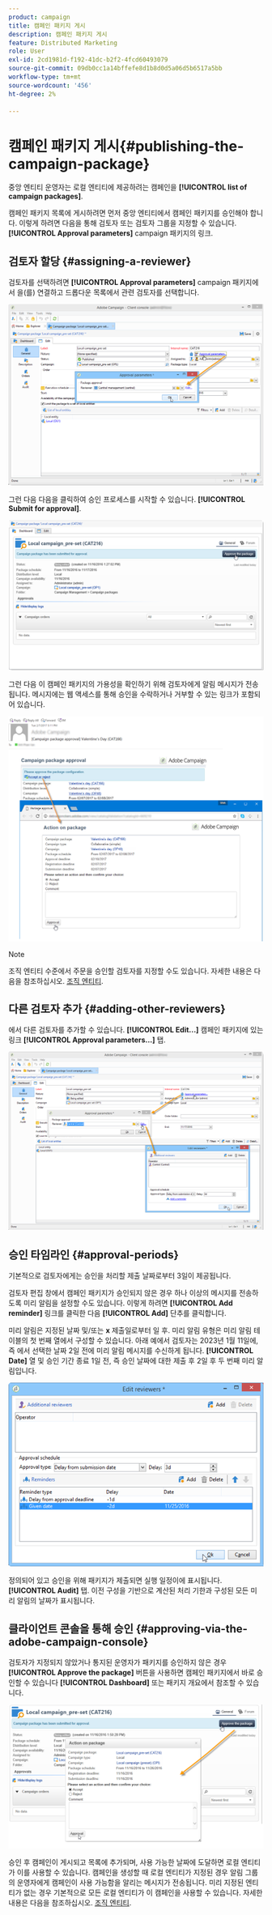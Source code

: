 ```yaml
---
product: campaign
title: 캠페인 패키지 게시
description: 캠페인 패키지 게시
feature: Distributed Marketing
role: User
exl-id: 2cd1981d-f192-41dc-b2f2-4fcd60493079
source-git-commit: 09db0cc1a14bffefe8d1b8d0d5a06d5b6517a5bb
workflow-type: tm+mt
source-wordcount: '456'
ht-degree: 2%

---
```


# 캠페인 패키지 게시{#publishing-the-campaign-package}

중앙 엔티티 운영자는 로컬 엔티티에 제공하려는 캠페인을 **[!UICONTROL list of campaign packages]**.

캠페인 패키지 목록에 게시하려면 먼저 중앙 엔티티에서 캠페인 패키지를 승인해야 합니다. 이렇게 하려면 다음을 통해 검토자 또는 검토자 그룹을 지정할 수 있습니다. **[!UICONTROL Approval parameters]** campaign 패키지의 링크.

## 검토자 할당 {#assigning-a-reviewer}

검토자를 선택하려면 **[!UICONTROL Approval parameters]** campaign 패키지에서 을(를) 연결하고 드롭다운 목록에서 관련 검토자를 선택합니다.

![](assets/s_advuser_mkg_dist_define_valid.png)

그런 다음 다음을 클릭하여 승인 프로세스를 시작할 수 있습니다. **[!UICONTROL Submit for approval]**.

![](assets/s_advuser_mkg_dist_valid_process.png)

그런 다음 이 캠페인 패키지의 가용성을 확인하기 위해 검토자에게 알림 메시지가 전송됩니다. 메시지에는 웹 액세스를 통해 승인을 수락하거나 거부할 수 있는 링크가 포함되어 있습니다.

![](assets/s_advuser_mkg_dist_valid_process1.png)

>[!NOTE]
>
>조직 엔티티 수준에서 주문을 승인할 검토자를 지정할 수도 있습니다. 자세한 내용은 다음을 참조하십시오. [조직 엔티티](about-distributed-marketing.md#organizational-entities).

## 다른 검토자 추가 {#adding-other-reviewers}

에서 다른 검토자를 추가할 수 있습니다. **[!UICONTROL Edit...]** 캠페인 패키지에 있는 링크 **[!UICONTROL Approval parameters...]** 탭.

![](assets/s_advuser_mkg_dist_select_op_valid.png)

## 승인 타임라인 {#approval-periods}

기본적으로 검토자에게는 승인을 처리할 제출 날짜로부터 3일이 제공됩니다.

검토자 편집 창에서 캠페인 패키지가 승인되지 않은 경우 하나 이상의 메시지를 전송하도록 미리 알림을 설정할 수도 있습니다. 이렇게 하려면 **[!UICONTROL Add reminder]** 링크를 클릭한 다음 **[!UICONTROL Add]** 단추를 클릭합니다.

미리 알림은 지정된 날짜 및/또는 **x** 제출일로부터 일 후. 미리 알림 유형은 미리 알림 테이블의 첫 번째 열에서 구성할 수 있습니다. 아래 예에서 검토자는 2023년 1월 11일에, 즉 에서 선택한 날짜 2일 전에 미리 알림 메시지를 수신하게 됩니다. **[!UICONTROL Date]** 열 및 승인 기간 종료 1일 전, 즉 승인 날짜에 대한 제출 후 2일 후 두 번째 미리 알림입니다.

![](assets/s_advuser_mkg_dist_reminder_planning.png)

정의되어 있고 승인을 위해 패키지가 제출되면 실행 일정이에 표시됩니다. **[!UICONTROL Audit]** 탭. 이전 구성을 기반으로 계산된 처리 기한과 구성된 모든 미리 알림의 날짜가 표시됩니다.

## 클라이언트 콘솔을 통해 승인 {#approving-via-the-adobe-campaign-console}

검토자가 지정되지 않았거나 통지된 운영자가 패키지를 승인하지 않은 경우 **[!UICONTROL Approve the package]** 버튼을 사용하면 캠페인 패키지에서 바로 승인할 수 있습니다 **[!UICONTROL Dashboard]** 또는 패키지 개요에서 참조할 수 있습니다.

![](assets/s_advuser_mkg_dist_valid_button.png)

승인 후 캠페인이 게시되고 목록에 추가되며, 사용 가능한 날짜에 도달하면 로컬 엔티티가 이를 사용할 수 있습니다. 캠페인을 생성할 때 로컬 엔티티가 지정된 경우 알림 그룹의 운영자에게 캠페인이 사용 가능함을 알리는 메시지가 전송됩니다. 미리 지정된 엔티티가 없는 경우 기본적으로 모든 로컬 엔티티가 이 캠페인을 사용할 수 있습니다. 자세한 내용은 다음을 참조하십시오. [조직 엔티티](about-distributed-marketing.md#organizational-entities).
